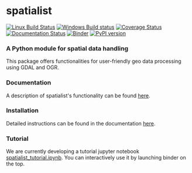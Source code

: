 # spatialist
[![Linux Build Status][1]][2] [![Windows Build status][3]][4] [![Coverage Status][5]][6] [![Documentation Status][7]][8] [![Binder][9]][10] [![PyPI version][12]][13]

### A Python module for spatial data handling

This package offers functionalities for user-friendly geo data processing using GDAL and OGR.

### Documentation
A description of spatialist's functionality can be found [here][8].

### Installation
Detailed instructions can be found in the documentation [here][14].

### Tutorial
We are currently developing a tutorial jupyter notebook [spatialist_tutorial.ipynb][11]. 
You can interactively use it by launching binder on the top.

[1]: https://www.travis-ci.org/johntruckenbrodt/spatialist.svg?branch=master
[2]: https://www.travis-ci.org/johntruckenbrodt/spatialist
[3]: https://ci.appveyor.com/api/projects/status/3nxj2nnmp21ig860?svg=true
[4]: https://ci.appveyor.com/project/johntruckenbrodt/spatialist
[5]: https://coveralls.io/repos/github/johntruckenbrodt/spatialist/badge.svg?branch=master
[6]: https://coveralls.io/github/johntruckenbrodt/spatialist?branch=master
[7]: https://readthedocs.org/projects/spatialist/badge/?version=latest
[8]: https://spatialist.readthedocs.io/en/latest/?badge=latest
[9]: https://mybinder.org/badge.svg
[10]: https://mybinder.org/v2/gh/johntruckenbrodt/spatialist/master?filepath=spatialist_tutorial.ipynb
[11]: https://github.com/johntruckenbrodt/spatialist/blob/master/spatialist_tutorial.ipynb
[12]: https://badge.fury.io/py/spatialist.svg
[13]: https://badge.fury.io/py/spatialist
[14]: https://spatialist.readthedocs.io/en/latest/installation.html
